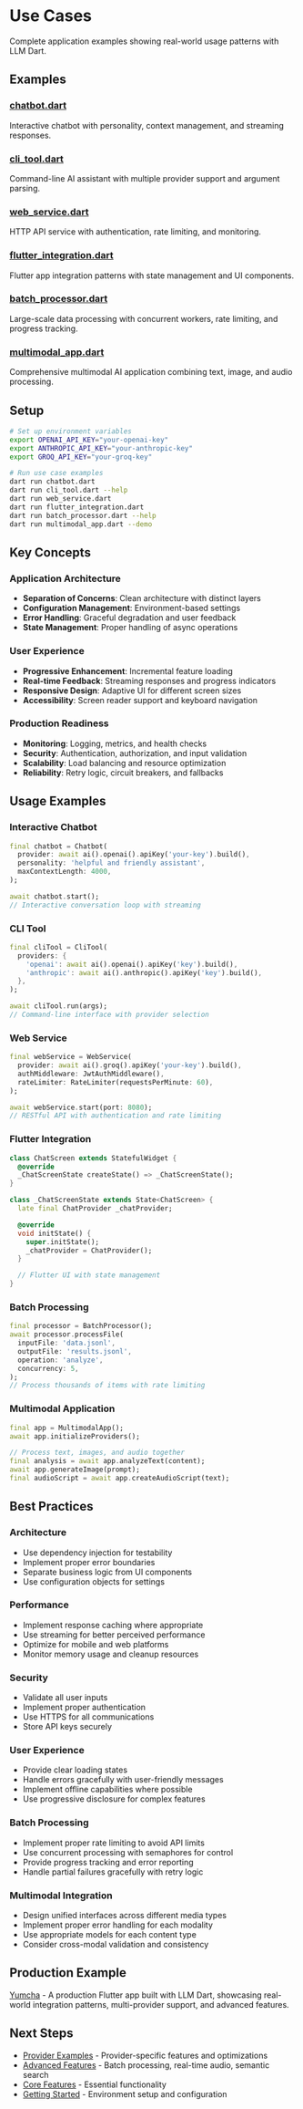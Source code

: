 # Use Cases

Complete application examples showing real-world usage patterns with LLM Dart.

## Examples

### [chatbot.dart](chatbot.dart)
Interactive chatbot with personality, context management, and streaming responses.

### [cli_tool.dart](cli_tool.dart)
Command-line AI assistant with multiple provider support and argument parsing.

### [web_service.dart](web_service.dart)
HTTP API service with authentication, rate limiting, and monitoring.

### [flutter_integration.dart](flutter_integration.dart)
Flutter app integration patterns with state management and UI components.

### [batch_processor.dart](batch_processor.dart)
Large-scale data processing with concurrent workers, rate limiting, and progress tracking.

### [multimodal_app.dart](multimodal_app.dart)
Comprehensive multimodal AI application combining text, image, and audio processing.

## Setup

```bash
# Set up environment variables
export OPENAI_API_KEY="your-openai-key"
export ANTHROPIC_API_KEY="your-anthropic-key"
export GROQ_API_KEY="your-groq-key"

# Run use case examples
dart run chatbot.dart
dart run cli_tool.dart --help
dart run web_service.dart
dart run flutter_integration.dart
dart run batch_processor.dart --help
dart run multimodal_app.dart --demo
```

## Key Concepts

### Application Architecture
- **Separation of Concerns**: Clean architecture with distinct layers
- **Configuration Management**: Environment-based settings
- **Error Handling**: Graceful degradation and user feedback
- **State Management**: Proper handling of async operations

### User Experience
- **Progressive Enhancement**: Incremental feature loading
- **Real-time Feedback**: Streaming responses and progress indicators
- **Responsive Design**: Adaptive UI for different screen sizes
- **Accessibility**: Screen reader support and keyboard navigation

### Production Readiness
- **Monitoring**: Logging, metrics, and health checks
- **Security**: Authentication, authorization, and input validation
- **Scalability**: Load balancing and resource optimization
- **Reliability**: Retry logic, circuit breakers, and fallbacks

## Usage Examples

### Interactive Chatbot
```dart
final chatbot = Chatbot(
  provider: await ai().openai().apiKey('your-key').build(),
  personality: 'helpful and friendly assistant',
  maxContextLength: 4000,
);

await chatbot.start();
// Interactive conversation loop with streaming
```

### CLI Tool
```dart
final cliTool = CliTool(
  providers: {
    'openai': await ai().openai().apiKey('key').build(),
    'anthropic': await ai().anthropic().apiKey('key').build(),
  },
);

await cliTool.run(args);
// Command-line interface with provider selection
```

### Web Service
```dart
final webService = WebService(
  provider: await ai().groq().apiKey('your-key').build(),
  authMiddleware: JwtAuthMiddleware(),
  rateLimiter: RateLimiter(requestsPerMinute: 60),
);

await webService.start(port: 8080);
// RESTful API with authentication and rate limiting
```

### Flutter Integration
```dart
class ChatScreen extends StatefulWidget {
  @override
  _ChatScreenState createState() => _ChatScreenState();
}

class _ChatScreenState extends State<ChatScreen> {
  late final ChatProvider _chatProvider;

  @override
  void initState() {
    super.initState();
    _chatProvider = ChatProvider();
  }

  // Flutter UI with state management
}
```

### Batch Processing
```dart
final processor = BatchProcessor();
await processor.processFile(
  inputFile: 'data.jsonl',
  outputFile: 'results.jsonl',
  operation: 'analyze',
  concurrency: 5,
);
// Process thousands of items with rate limiting
```

### Multimodal Application
```dart
final app = MultimodalApp();
await app.initializeProviders();

// Process text, images, and audio together
final analysis = await app.analyzeText(content);
await app.generateImage(prompt);
final audioScript = await app.createAudioScript(text);
```

## Best Practices

### Architecture
- Use dependency injection for testability
- Implement proper error boundaries
- Separate business logic from UI components
- Use configuration objects for settings

### Performance
- Implement response caching where appropriate
- Use streaming for better perceived performance
- Optimize for mobile and web platforms
- Monitor memory usage and cleanup resources

### Security
- Validate all user inputs
- Implement proper authentication
- Use HTTPS for all communications
- Store API keys securely

### User Experience
- Provide clear loading states
- Handle errors gracefully with user-friendly messages
- Implement offline capabilities where possible
- Use progressive disclosure for complex features

### Batch Processing
- Implement proper rate limiting to avoid API limits
- Use concurrent processing with semaphores for control
- Provide progress tracking and error reporting
- Handle partial failures gracefully with retry logic

### Multimodal Integration
- Design unified interfaces across different media types
- Implement proper error handling for each modality
- Use appropriate models for each content type
- Consider cross-modal validation and consistency

## Production Example

[Yumcha](https://github.com/Latias94/yumcha) - A production Flutter app built with LLM Dart, showcasing real-world integration patterns, multi-provider support, and advanced features.

## Next Steps

- [Provider Examples](../04_providers/) - Provider-specific features and optimizations
- [Advanced Features](../03_advanced_features/) - Batch processing, real-time audio, semantic search
- [Core Features](../02_core_features/) - Essential functionality
- [Getting Started](../01_getting_started/) - Environment setup and configuration
